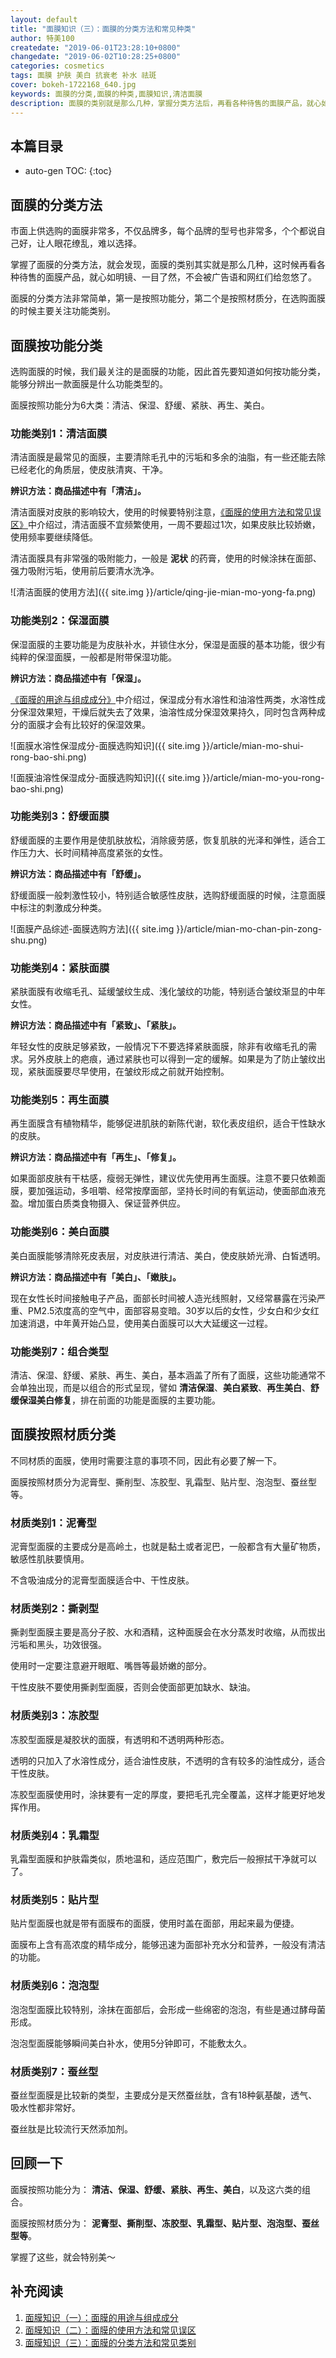 ```yaml
---
layout: default
title: "面膜知识（三）：面膜的分类方法和常见种类"
author: 特美100
createdate: "2019-06-01T23:28:10+0800"
changedate: "2019-06-02T10:28:25+0800"
categories: cosmetics
tags: 面膜 护肤 美白 抗衰老 补水 祛斑
cover: bokeh-1722168_640.jpg
keywords: 面膜的分类,面膜的种类,面膜知识,清洁面膜 
description: 面膜的类别就是那么几种，掌握分类方法后，再看各种待售的面膜产品，就心如明镜、一目了然，不会被广告语和网红们给忽悠了
---
```


## 本篇目录

* auto-gen TOC:
{:toc}

## 面膜的分类方法

市面上供选购的面膜非常多，不仅品牌多，每个品牌的型号也非常多，个个都说自己好，让人眼花缭乱，难以选择。

掌握了面膜的分类方法，就会发现，面膜的类别其实就是那么几种，这时候再看各种待售的面膜产品，就心如明镜、一目了然，不会被广告语和网红们给忽悠了。

面膜的分类方法非常简单，第一是按照功能分，第二个是按照材质分，在选购面膜的时候主要关注功能类别。

## 面膜按功能分类

选购面膜的时候，我们最关注的是面膜的功能，因此首先要知道如何按功能分类，能够分辨出一款面膜是什么功能类型的。

面膜按照功能分为6大类：清洁、保湿、舒缓、紧肤、再生、美白。

### 功能类别1：清洁面膜

清洁面膜是最常见的面膜，主要清除毛孔中的污垢和多余的油脂，有一些还能去除已经老化的角质层，使皮肤清爽、干净。

**辨识方法：商品描述中有「清洁」。**


清洁面膜对皮肤的影响较大，使用的时候要特别注意，[《面膜的使用方法和常见误区》](https://www.temei100.com/beauty/cosmetics/2019/05/29/mian-mo-zhi-shi-2/)中介绍过，清洁面膜不宜频繁使用，一周不要超过1次，如果皮肤比较娇嫩，使用频率要继续降低。

清洁面膜具有非常强的吸附能力，一般是 **泥状** 的药膏，使用的时候涂抹在面部、强力吸附污垢，使用前后要清水洗净。

![清洁面膜的使用方法]({{ site.img }}/article/qing-jie-mian-mo-yong-fa.png)

### 功能类别2：保湿面膜

保湿面膜的主要功能是为皮肤补水，并锁住水分，保湿是面膜的基本功能，很少有纯粹的保湿面膜，一般都是附带保湿功能。

**辨识方法：商品描述中有「保湿」。**

[《面膜的用途与组成成分》](https://www.temei100.com/beauty/cosmetics/2019/05/25/mian-mo-zhi-shi-1/#%E9%9D%A2%E8%86%9C%E7%9A%84%E7%BB%84%E6%88%90%E4%B8%8E%E6%88%90%E5%88%86%E8%A1%A8)中介绍过，保湿成分有水溶性和油溶性两类，水溶性成分保湿效果短，干燥后就失去了效果，油溶性成分保湿效果持久，同时包含两种成分的面膜才会有比较好的保湿效果。

![面膜水溶性保湿成分-面膜选购知识]({{ site.img }}/article/mian-mo-shui-rong-bao-shi.png)

![面膜油溶性保湿成分-面膜选购知识]({{ site.img }}/article/mian-mo-you-rong-bao-shi.png)

### 功能类别3：舒缓面膜

舒缓面膜的主要作用是使肌肤放松，消除疲劳感，恢复肌肤的光泽和弹性，适合工作压力大、长时间精神高度紧张的女性。

**辨识方法：商品描述中有「舒缓」。**

舒缓面膜一般刺激性较小，特别适合敏感性皮肤，选购舒缓面膜的时候，注意面膜中标注的刺激成分种类。

![面膜产品综述-面膜选购方法]({{ site.img }}/article/mian-mo-chan-pin-zong-shu.png)

### 功能类别4：紧肤面膜

紧肤面膜有收缩毛孔、延缓皱纹生成、浅化皱纹的功能，特别适合皱纹渐显的中年女性。

**辨识方法：商品描述中有「紧致」、「紧肤」。**

年轻女性的皮肤足够紧致，一般情况下不要选择紧肤面膜，除非有收缩毛孔的需求。另外皮肤上的疤痕，通过紧肤也可以得到一定的缓解。如果是为了防止皱纹出现，紧肤面膜要尽早使用，在皱纹形成之前就开始控制。

### 功能类别5：再生面膜

再生面膜含有植物精华，能够促进肌肤的新陈代谢，软化表皮组织，适合干性缺水的皮肤。

**辨识方法：商品描述中有「再生」、「修复」。**

如果面部皮肤有干枯感，瘦弱无弹性，建议优先使用再生面膜。注意不要只依赖面膜，要加强运动，多咀嚼、经常按摩面部，坚持长时间的有氧运动，使面部血液充盈。增加蛋白质类食物摄入、保证营养供应。

### 功能类别6：美白面膜

美白面膜能够清除死皮表层，对皮肤进行清洁、美白，使皮肤娇光滑、白皙透明。

**辨识方法：商品描述中有「美白」、「嫩肤」。**

现在女性长时间接触电子产品，面部长时间被人造光线照射，又经常暴露在污染严重、PM2.5浓度高的空气中，面部容易变暗。30岁以后的女性，少女白和少女红加速消退，中年黄开始凸显，使用美白面膜可以大大延缓这一过程。


### 功能类别7：组合类型

清洁、保湿、舒缓、紧肤、再生、美白，基本涵盖了所有了面膜，这些功能通常不会单独出现，而是以组合的形式呈现，譬如 **清洁保湿**、**美白紧致**、**再生美白**、**舒缓保湿美白修复**，排在前面的功能是面膜的主要功能。

## 面膜按照材质分类

不同材质的面膜，使用时需要注意的事项不同，因此有必要了解一下。

面膜按照材质分为泥膏型、撕削型、冻胶型、乳霜型、贴片型、泡泡型、蚕丝型等。

### 材质类别1：泥膏型

泥膏型面膜的主要成分是高岭土，也就是黏土或者泥巴，一般都含有大量矿物质，敏感性肌肤要慎用。

不含吸油成分的泥膏型面膜适合中、干性皮肤。

### 材质类别2：撕剥型

撕剥型面膜主要是高分子胶、水和酒精，这种面膜会在水分蒸发时收缩，从而拔出污垢和黑头，功效很强。

使用时一定要注意避开眼眶、嘴唇等最娇嫩的部分。

干性皮肤不要使用撕剥型面膜，否则会使面部更加缺水、缺油。

### 材质类别3：冻胶型

冻胶型面膜是凝胶状的面膜，有透明和不透明两种形态。

透明的只加入了水溶性成分，适合油性皮肤，不透明的含有较多的油性成分，适合干性皮肤。

冻胶型面膜使用时，涂抹要有一定的厚度，要把毛孔完全覆盖，这样才能更好地发挥作用。

### 材质类别4：乳霜型

乳霜型面膜和护肤霜类似，质地温和，适应范围广，敷完后一般擦拭干净就可以了。

### 材质类别5：贴片型

贴片型面膜也就是带有面膜布的面膜，使用时盖在面部，用起来最为便捷。

面膜布上含有高浓度的精华成分，能够迅速为面部补充水分和营养，一般没有清洁的功能。

### 材质类别6：泡泡型

泡泡型面膜比较特别，涂抹在面部后，会形成一些绵密的泡泡，有些是通过酵母菌形成。

泡泡型面膜能够瞬间美白补水，使用5分钟即可，不能敷太久。

### 材质类别7：蚕丝型

蚕丝型面膜是比较新的类型，主要成分是天然蚕丝肽，含有18种氨基酸，透气、吸水性都非常好。

蚕丝肽是比较流行天然添加剂。

## 回顾一下

面膜按照功能分为： **清洁、保湿、舒缓、紧肤、再生、美白**，以及这六类的组合。

面膜按照材质分为： **泥膏型、撕削型、冻胶型、乳霜型、贴片型、泡泡型、蚕丝型等**。

掌握了这些，就会特别美～

## 补充阅读

1. [面膜知识（一）：面膜的用途与组成成分][1]
2. [面膜知识（二）：面膜的使用方法和常见误区][2]
3. [面膜知识（三）：面膜的分类方法和常见类别][3]

[1]: https://www.temei100.com/beauty/cosmetics/2019/05/25/mian-mo-zhi-shi-1/ "面膜知识（一）：面膜的用途与组成成分"
[2]: https://www.temei100.com/beauty/cosmetics/2019/05/29/mian-mo-zhi-shi-2/ "面膜知识（二）：面膜的使用方法和常见误区"
[3]: https://www.temei100.com//beauty/cosmetics/2019/06/01/mian-mo-zhi-shi-3/ "面膜知识（三）：面膜的分类方法和常见类别"
